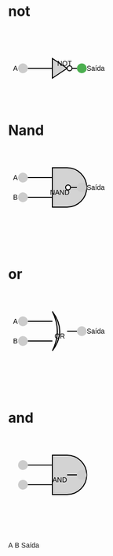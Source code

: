 
# not

<svg width="300" height="150" xmlns="http://www.w3.org/2000/svg">
  <style>
    .wire { stroke: black; stroke-width: 2; }
    .signal0 { fill: #ccc; }
    .signal1 { fill: #4CAF50; }
    .label { font: 14px sans-serif; }
  </style>

  <circle id="not_in" cx="30" cy="80" r="10" class="signal0" />
  <line x1="40" y1="80" x2="90" y2="80" class="wire" />
  <polygon points="90,60 120,80 90,100" fill="lightgray" stroke="black" stroke-width="2"/>
  <circle cx="125" cy="80" r="5" fill="white" stroke="black" stroke-width="2"/>
  <text x="100" y="75" class="label">NOT</text>
  <circle id="not_out" cx="150" cy="80" r="10" class="signal1" />
  <line x1="130" y1="80" x2="140" y2="80" class="wire" />
  <text x="10" y="85" class="label">A</text>
  <text x="160" y="85" class="label">Saída</text>

  <animate xlink:href="#not_in" attributeName="class"
           values="signal0;signal1;signal0;signal1;signal0"
           keyTimes="0;0.25;0.5;0.75;1"
           dur="8s" repeatCount="indefinite"/>
  <animate xlink:href="#not_out" attributeName="class"
           values="signal1;signal0;signal1;signal0;signal1"
           keyTimes="0;0.25;0.5;0.75;1"
           dur="8s" repeatCount="indefinite"/>
</svg>

# Nand

<svg width="300" height="200" xmlns="http://www.w3.org/2000/svg">
  <style>
    .wire { stroke: black; stroke-width: 2; }
    .signal0 { fill: #ccc; }
    .signal1 { fill: #4CAF50; }
    .label { font: 14px sans-serif; }
  </style>

  <circle id="nand_in1" cx="30" cy="60" r="10" class="signal0" />
  <circle id="nand_in2" cx="30" cy="100" r="10" class="signal0" />
  <line x1="40" y1="60" x2="90" y2="60" class="wire" />
  <line x1="40" y1="100" x2="90" y2="100" class="wire" />
  <path d="M90,40 h30 a30,30 0 0,1 0,80 h-30 z" fill="lightgray" stroke="black" stroke-width="2"/>
  <circle cx="122" cy="80" r="5" fill="white" stroke="black" stroke-width="2"/>
  <text x="105" y="95" text-anchor="middle" class="label">NAND</text>
  <circle id="nand_out" cx="150" cy="80" r="10" class="signal0" />
  <line x1="127" y1="80" x2="140" y2="80" class="wire" />
  <text x="10" y="65" class="label">A</text>
  <text x="10" y="105" class="label">B</text>
  <text x="160" y="85" class="label">Saída</text>

  <animate xlink:href="#nand_in1" attributeName="class"
           values="signal0;signal0;signal1;signal1;signal0"
           keyTimes="0;0.25;0.5;0.75;1"
           dur="8s" repeatCount="indefinite"/>
  <animate xlink:href="#nand_in2" attributeName="class"
           values="signal0;signal1;signal0;signal1;signal0"
           keyTimes="0;0.25;0.5;0.75;1"
           dur="8s" repeatCount="indefinite"/>
  <animate xlink:href="#nand_out" attributeName="class"
           values="signal1;signal1;signal1;signal0;signal1"
           keyTimes="0;0.25;0.5;0.75;1"
           dur="8s" repeatCount="indefinite"/>
</svg>


# or

<svg width="300" height="200" xmlns="http://www.w3.org/2000/svg">
  <style>
    .wire { stroke: black; stroke-width: 2; }
    .signal0 { fill: #ccc; }
    .signal1 { fill: #4CAF50; }
    .label { font: 14px sans-serif; }
  </style>

  <circle id="or_in1" cx="30" cy="60" r="10" class="signal0" />
  <circle id="or_in2" cx="30" cy="100" r="10" class="signal0" />
  <line x1="40" y1="60" x2="90" y2="60" class="wire" />
  <line x1="40" y1="100" x2="90" y2="100" class="wire" />
  <path d="M90,40 Q120,80 90,120 Q110,80 90,40" fill="lightgray" stroke="black" stroke-width="2"/>
  <text x="105" y="95" text-anchor="middle" class="label">OR</text>
  <circle id="or_out" cx="150" cy="80" r="10" class="signal0" />
  <line x1="120" y1="80" x2="140" y2="80" class="wire" />
  <text x="10" y="65" class="label">A</text>
  <text x="10" y="105" class="label">B</text>
  <text x="160" y="85" class="label">Saída</text>

  <animate xlink:href="#or_in1" attributeName="class"
           values="signal0;signal0;signal1;signal1;signal0"
           keyTimes="0;0.25;0.5;0.75;1"
           dur="8s" repeatCount="indefinite"/>
  <animate xlink:href="#or_in2" attributeName="class"
           values="signal0;signal1;signal0;signal1;signal0"
           keyTimes="0;0.25;0.5;0.75;1"
           dur="8s" repeatCount="indefinite"/>
  <animate xlink:href="#or_out" attributeName="class"
           values="signal0;signal1;signal1;signal1;signal0"
           keyTimes="0;0.25;0.5;0.75;1"
           dur="8s" repeatCount="indefinite"/>
</svg>

# and

<svg width="300" height="200" xmlns="http://www.w3.org/2000/svg">
  <style>
    .wire { stroke: black; stroke-width: 2; }
    .signal0 { fill: #ccc; }
    .signal1 { fill: #4CAF50; } /* verde */
    .label { font: 14px sans-serif; }
  </style>

  <!-- Entradas -->
  <circle id="in1" cx="30" cy="60" r="10" class="signal0" />
  <circle id="in2" cx="30" cy="100" r="10" class="signal0" />
  
  <!-- Fios -->
  <line x1="40" y1="60" x2="90" y2="60" class="wire" />
  <line x1="40" y1="100" x2="90" y2="100" class="wire" />
  
  <!-- Porta AND -->
  <path d="M90,40 h30 a30,30 0 0,1 0,80 h-30 z" fill="lightgray" stroke="black" stroke-width="2"/>
  <text x="105" y="95" text-anchor="middle" class="label">AND</text>

  <!-- Saída -->
  <circle id="out" cx="150" cy="80" r="10" class="signal0" />
  <line x1="120" y1="80" x2="140" y2="80" class="wire" />

  <!-- Labels -->
  <text x="10" y="65" class="label">A</text>
  <text x="10" y="105" class="label">B</text>
  <text x="160" y="85" class="label">Saída</text>

  <!-- Animações (4 estados: t0, t1, t2, t3) -->
  <animate xlink:href="#in1" attributeName="class"
           values="signal0;signal0;signal1;signal1;signal0"
           keyTimes="0;0.25;0.5;0.75;1"
           dur="8s" repeatCount="indefinite" />
           
  <animate xlink:href="#in2" attributeName="class"
           values="signal0;signal1;signal0;signal1;signal0"
           keyTimes="0;0.25;0.5;0.75;1"
           dur="8s" repeatCount="indefinite" />
           
  <animate xlink:href="#out" attributeName="class"
           values="signal0;signal0;signal0;signal1;signal0"
           keyTimes="0;0.25;0.5;0.75;1"
           dur="8s" repeatCount="indefinite" />
</svg>